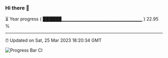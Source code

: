 ### Hi there 👋

⏳ Year progress { ██████▁▁▁▁▁▁▁▁▁▁▁▁▁▁▁▁▁▁▁▁▁▁▁▁ } 22.95 %

---

⏰ Updated on Sat, 25 Mar 2023 18:20:34 GMT

![Progress Bar CI](https://github.com/ZhaoGui/ZhaoGui/workflows/Progress%20Bar%20CI/badge.svg)
